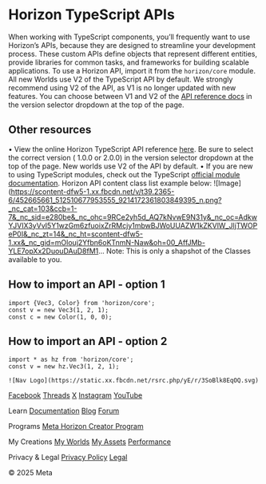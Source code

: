 # Horizon TypeScript APIs

 When working with TypeScript components, you’ll frequently want to use Horizon’s
APIs, because they are designed to streamline your development process. These
custom APIs define objects that represent different entities, provide libraries
for common tasks, and frameworks for building scalable applications. To use a Horizon API, import it from the `horizon/core` module. All new Worlds use V2 of the TypeScript API by default. We strongly recommend
using V2 of the API, as V1 is no longer updated with new features. You can choose
between V1 and V2 of the [API reference docs](https://horizon.meta.com/resources/scripting-api/core.md/?api_version=2.0.0) in the version selector dropdown at the top of the page.  
## Other resources


• View the online Horizon TypeScript API reference [here](https://horizon.meta.com/resources/scripting-api/core.md/?api_version=2.0.0). Be sure to select the correct version ( 1.0.0 or 2.0.0) in the version selector dropdown at the top of the page. New worlds use V2 of
the API by default.
• If you are new to using TypeScript modules, check out the TypeScript [official module documentation](https://www.typescriptlang.org/docs/handbook/modules.html).
 Horizon API content class list example below: ![Image](https://scontent-dfw5-1.xx.fbcdn.net/v/t39.2365-6/452665661_512510677953555_9214172361803849395_n.png?_nc_cat=103&ccb=1-7&_nc_sid=e280be&_nc_ohc=9RCe2yh5d_AQ7kNvwE9N31y&_nc_oc=AdkwYJVIX3yVvI5Y1wzGm6zfuoixZrRMcjy1mbwBJWoUUAZW1kZKVlW_JljTWOPeP0I&_nc_zt=14&_nc_ht=scontent-dfw5-1.xx&_nc_gid=mOlouj2Yfbn6oKTnmN-Naw&oh=00_AffJMb-YLE7opXx2DuouDAuD8fM1...
 Note: This is only a shapshot of the Classes available to you.  
## How to import an API - option 1

  
```
import {Vec3, Color} from 'horizon/core';
const v = new Vec3(1, 2, 1);
const c = new Color(1, 0, 0);
```
  
## How to import an API - option 2

  
```
import * as hz from 'horizon/core';
const v = new hz.Vec3(1, 2, 1);
```
    ![Nav Logo](https://static.xx.fbcdn.net/rsrc.php/yE/r/3SoBlk8EqOQ.svg)


[Facebook](https://www.facebook.com/MetaHorizon/)
[Threads](https://www.threads.com/@metahorizon)
[X](https://x.com/MetaHorizon)
[Instagram](https://www.instagram.com/metahorizon/)
[YouTube](https://www.youtube.com/@MetaQuestVR)

 Learn
[Documentation](https://developers.meta.com/horizon-worlds/learn/documentation/)
[Blog](https://developers.meta.com/horizon/blog/)
[Forum](https://communityforums.atmeta.com/t5/Creator-Forum/ct-p/Meta_Horizon_Creator_Forums)

 Programs
[Meta Horizon Creator Program](https://developers.meta.com/horizon-worlds/programs/)

 My Creations
[My Worlds](https://horizon.meta.com/creator/worlds_all/?utm_source=horizon_worlds_creator)
[My Assets](https://horizon.meta.com/creator/assets/?utm_source=horizon_worlds_creator)
[Performance](https://horizon.meta.com/creator/performance/traces/?utm_source=horizon_worlds_creator)

 Privacy & Legal
[Privacy Policy](https://www.meta.com/legal/privacy-policy/)
[Legal](https://www.meta.com/legal/supplemental-terms-of-service/)

 © 2025 Meta
